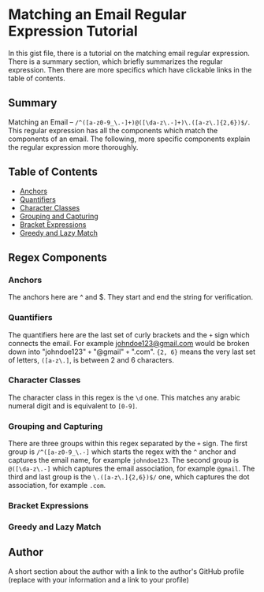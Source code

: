 # Matching an Email Regular Expression Tutorial

In this gist file, there is a tutorial on the matching email regular expression. There is a summary section, which briefly summarizes the regular expression. Then there are more specifics which have clickable links in the table of contents. 

## Summary

Matching an Email – `/^([a-z0-9_\.-]+)@([\da-z\.-]+)\.([a-z\.]{2,6})$/`. This regular expression has all the components which match the components of an email. The following, more specific components explain the regular expression more thoroughly.

## Table of Contents

- [Anchors](#anchors)
- [Quantifiers](#quantifiers)
- [Character Classes](#character-classes)
- [Grouping and Capturing](#grouping-and-capturing)
- [Bracket Expressions](#bracket-expressions)
- [Greedy and Lazy Match](#greedy-and-lazy-match)

## Regex Components

### Anchors
The anchors here are ^ and $. They start and end the string for verification.

### Quantifiers
The quantifiers here are the last set of curly brackets and the `+` sign which connects the email. For example johndoe123@gmail.com would be broken down into "johndoe123" `+` "@gmail" `+` ".com". `{2, 6}` means the very last set of letters, `([a-z\.]`, is between 2 and 6 characters.

### Character Classes
The character class in this regex is the `\d` one. This matches any arabic numeral digit and is equivalent to `[0-9]`.

### Grouping and Capturing
There are three groups within this regex separated by the `+` sign. The first group is `/^([a-z0-9_\.-]` which starts the regex with the `^` anchor and captures the email name, for example `johndoe123`. The second group is `@([\da-z\.-]` which captures the email association, for example `@gmail`. The third and last group is the `\.([a-z\.]{2,6})$/` one, which captures the dot association, for example `.com`.

### Bracket Expressions

### Greedy and Lazy Match


## Author

A short section about the author with a link to the author's GitHub profile (replace with your information and a link to your profile)
